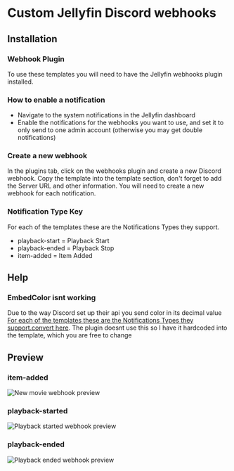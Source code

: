 # Custom Jellyfin Discord webhooks

## Installation

### Webhook Plugin

To use these templates you will need to have the Jellyfin webhooks plugin installed.

### How to enable a notification

- Navigate to the system notifications in the Jellyfin dashboard
- Enable the notifications for the webhooks you want to use, and set it to only send to one admin account (otherwise you may get double notifications)

### Create a new webhook

In the plugins tab, click on the webhooks plugin and create a new Discord webhook. Copy the template into the template section, don't forget to add the Server URL and other information. You will need to create a new webhook for each notification.

### Notification Type Key

For each of the templates these are the Notifications Types they support.

- playback-start = Playback Start
- playback-ended = Playback Stop
- item-added = Item Added

## Help

### EmbedColor isnt working

Due to the way Discord set up their api you send color in its decimal value [For each of the templates these are the Notifications Types they support.convert here](https://www.spycolor.com). The plugin doesnt use this so I have it hardcoded into the template, which you are free to change

## Preview

### item-added
![New movie webhook preview](https://user-images.githubusercontent.com/57121175/215383785-c3a9fccc-cc88-489d-aa65-e762bd1bed75.png)
### playback-started
![Playback started webhook preview](https://user-images.githubusercontent.com/57121175/215386632-3de7f7b1-da9d-43d6-923b-5cc725736bb0.png)
### playback-ended
![Playback ended webhook preview](https://user-images.githubusercontent.com/57121175/215386699-26e2d956-e074-4cfe-a445-b9c49ecb4e8f.png)
